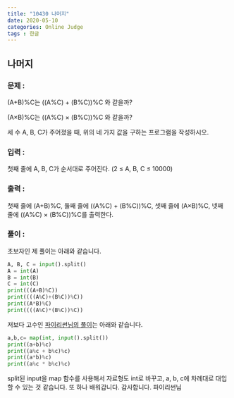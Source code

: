 ```yaml
---
title: "10430 나머지"
date: 2020-05-10
categories: Online Judge
tags : 한글
---
```

## 나머지


### 문제 :

(A+B)%C는 ((A%C) + (B%C))%C 와 같을까?

(A×B)%C는 ((A%C) × (B%C))%C 와 같을까?

세 수 A, B, C가 주어졌을 때, 위의 네 가지 값을 구하는 프로그램을 작성하시오.


### 입력 :

첫째 줄에 A, B, C가 순서대로 주어진다. (2 ≤ A, B, C ≤ 10000)


### 출력 : 

첫째 줄에 (A+B)%C, 둘째 줄에 ((A%C) + (B%C))%C, 셋째 줄에 (A×B)%C, 넷째 줄에 ((A%C) × (B%C))%C를 출력한다.


### 풀이 :

초보자인 제 풀이는 아래와 같습니다.

```python
A, B, C = input().split()
A = int(A)
B = int(B)
C = int(C)
print(((A+B)%C))
print((((A%C)+(B%C))%C))
print((A*B)%C)
print((((A%C)*(B%C))%C))
```

저보다 고수인 [파이리썬님의 풀이](<https://claude-u.tistory.com/13>)는 아래와 같습니다.

```python
a,b,c= map(int, input().split())
print((a+b)%c)
print((a%c + b%c)%c)
print((a*b)%c)
print((a%c * b%c)%c)
```

split된 input을 map 함수를 사용해서 자료형도 int로 바꾸고, a, b, c에 차례대로 대입할 수 있는 것 같습니다. 또 하나 배워갑니다. 감사합니다. 파이리썬님